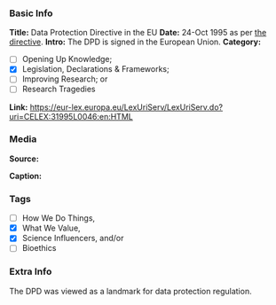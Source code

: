 ### Basic Info

**Title:**
Data Protection Directive in the EU
**Date:**
24-Oct 1995 as per [the directive](https://eur-lex.europa.eu/LexUriServ/LexUriServ.do?uri=CELEX:31995L0046:en:HTML).
**Intro:**
The DPD is signed in the European Union.
**Category:** 

- [ ] Opening Up Knowledge;
- [x] Legislation, Declarations & Frameworks;
- [ ] Improving Research; or
- [ ] Research Tragedies

**Link:**
https://eur-lex.europa.eu/LexUriServ/LexUriServ.do?uri=CELEX:31995L0046:en:HTML
### Media

**Source:** 

**Caption:** 

### Tags

- [ ] How We Do Things, 
- [x] What We Value, 
- [x] Science Influencers, and/or 
- [ ] Bioethics

### Extra Info

The DPD was viewed as a landmark for data protection regulation.
